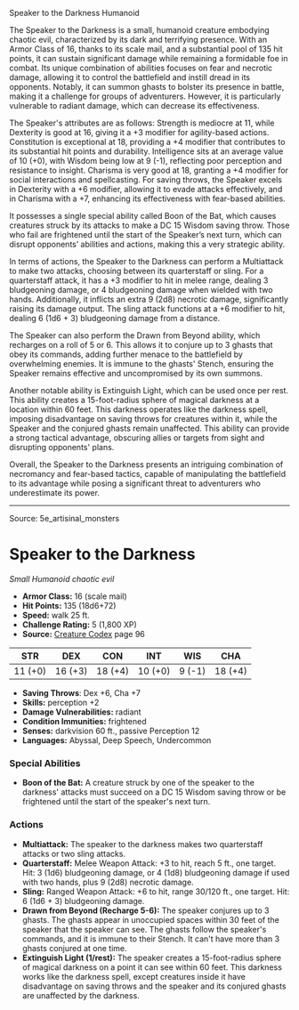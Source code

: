 <MonsterName/>Speaker to the Darkness</MonsterName>
<CreatureType/>Humanoid</CreatureType>

<summary>The Speaker to the Darkness is a small, humanoid creature embodying chaotic evil, characterized by its dark and terrifying presence. With an Armor Class of 16, thanks to its scale mail, and a substantial pool of 135 hit points, it can sustain significant damage while remaining a formidable foe in combat. Its unique combination of abilities focuses on fear and necrotic damage, allowing it to control the battlefield and instill dread in its opponents. Notably, it can summon ghasts to bolster its presence in battle, making it a challenge for groups of adventurers. However, it is particularly vulnerable to radiant damage, which can decrease its effectiveness.</summary>

<detail>

The Speaker's attributes are as follows: Strength is mediocre at 11, while Dexterity is good at 16, giving it a +3 modifier for agility-based actions. Constitution is exceptional at 18, providing a +4 modifier that contributes to its substantial hit points and durability. Intelligence sits at an average value of 10 (+0), with Wisdom being low at 9 (-1), reflecting poor perception and resistance to insight. Charisma is very good at 18, granting a +4 modifier for social interactions and spellcasting. For saving throws, the Speaker excels in Dexterity with a +6 modifier, allowing it to evade attacks effectively, and in Charisma with a +7, enhancing its effectiveness with fear-based abilities.

It possesses a single special ability called Boon of the Bat, which causes creatures struck by its attacks to make a DC 15 Wisdom saving throw. Those who fail are frightened until the start of the Speaker’s next turn, which can disrupt opponents’ abilities and actions, making this a very strategic ability.

In terms of actions, the Speaker to the Darkness can perform a Multiattack to make two attacks, choosing between its quarterstaff or sling. For a quarterstaff attack, it has a +3 modifier to hit in melee range, dealing 3 bludgeoning damage, or 4 bludgeoning damage when wielded with two hands. Additionally, it inflicts an extra 9 (2d8) necrotic damage, significantly raising its damage output. The sling attack functions at a +6 modifier to hit, dealing 6 (1d6 + 3) bludgeoning damage from a distance.

The Speaker can also perform the Drawn from Beyond ability, which recharges on a roll of 5 or 6. This allows it to conjure up to 3 ghasts that obey its commands, adding further menace to the battlefield by overwhelming enemies. It is immune to the ghasts' Stench, ensuring the Speaker remains effective and uncompromised by its own summons.

Another notable ability is Extinguish Light, which can be used once per rest. This ability creates a 15-foot-radius sphere of magical darkness at a location within 60 feet. This darkness operates like the darkness spell, imposing disadvantage on saving throws for creatures within it, while the Speaker and the conjured ghasts remain unaffected. This ability can provide a strong tactical advantage, obscuring allies or targets from sight and disrupting opponents' plans.

Overall, the Speaker to the Darkness presents an intriguing combination of necromancy and fear-based tactics, capable of manipulating the battlefield to its advantage while posing a significant threat to adventurers who underestimate its power.</detail>



---

Source: 5e_artisinal_monsters

# Speaker to the Darkness

*Small* *Humanoid* *chaotic evil*

- **Armor Class:** 16 (scale mail)
- **Hit Points:** 135 (18d6+72)
- **Speed:** walk 25 ft.
- **Challenge Rating:** 5 (1,800 XP)
- **Source:** [Creature Codex](https://koboldpress.com/kpstore/product/creature-codex-for-5th-edition-dnd) page 96

| STR | DEX | CON | INT | WIS | CHA |
| --- | --- | --- | --- | --- | --- |
| 11 (+0) | 16 (+3) | 18 (+4) | 10 (+0) | 9 (-1) | 18 (+4) |

- **Saving Throws**: Dex +6, Cha +7
- **Skills:** perception +2
- **Damage Vulnerabilities:** radiant
- **Condition Immunities:** frightened
- **Senses:** darkvision 60 ft., passive Perception 12
- **Languages:** Abyssal, Deep Speech, Undercommon

### Special Abilities

- **Boon of the Bat:** A creature struck by one of the speaker to the darkness' attacks must succeed on a DC 15 Wisdom saving throw or be frightened until the start of the speaker's next turn.

### Actions

- **Multiattack:** The speaker to the darkness makes two quarterstaff attacks or two sling attacks.
- **Quarterstaff:** Melee Weapon Attack: +3 to hit, reach 5 ft., one target. Hit: 3 (1d6) bludgeoning damage, or 4 (1d8) bludgeoning damage if used with two hands, plus 9 (2d8) necrotic damage.
- **Sling:** Ranged Weapon Attack: +6 to hit, range 30/120 ft., one target. Hit: 6 (1d6 + 3) bludgeoning damage.
- **Drawn from Beyond (Recharge 5-6):** The speaker conjures up to 3 ghasts. The ghasts appear in unoccupied spaces within 30 feet of the speaker that the speaker can see. The ghasts follow the speaker's commands, and it is immune to their Stench. It can't have more than 3 ghasts conjured at one time.
- **Extinguish Light (1/rest):** The speaker creates a 15-foot-radius sphere of magical darkness on a point it can see within 60 feet. This darkness works like the darkness spell, except creatures inside it have disadvantage on saving throws and the speaker and its conjured ghasts are unaffected by the darkness.




